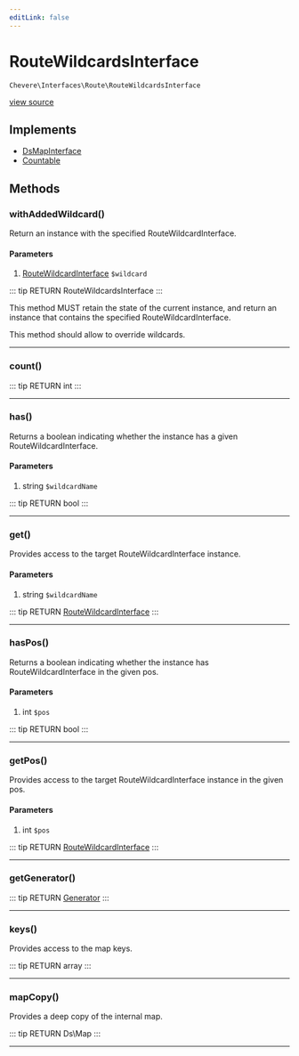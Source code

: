 ```yaml
---
editLink: false
---
```


# RouteWildcardsInterface

`Chevere\Interfaces\Route\RouteWildcardsInterface`

[view source](https://github.com/chevere/chevere/blob/master/interfaces/Route/RouteWildcardsInterface.php)

## Implements

- [DsMapInterface](../DataStructures/DsMapInterface.md)
- [Countable](https://www.php.net/manual/class.countable)

## Methods

### withAddedWildcard()

Return an instance with the specified RouteWildcardInterface.

#### Parameters

1. [RouteWildcardInterface](./RouteWildcardInterface.md) `$wildcard`

::: tip RETURN
RouteWildcardsInterface
:::

This method MUST retain the state of the current instance, and return
an instance that contains the specified RouteWildcardInterface.

This method should allow to override wildcards.

---

### count()

::: tip RETURN
int
:::

---

### has()

Returns a boolean indicating whether the instance has a given RouteWildcardInterface.

#### Parameters

1. string `$wildcardName`

::: tip RETURN
bool
:::

---

### get()

Provides access to the target RouteWildcardInterface instance.

#### Parameters

1. string `$wildcardName`

::: tip RETURN
[RouteWildcardInterface](./RouteWildcardInterface.md)
:::

---

### hasPos()

Returns a boolean indicating whether the instance has RouteWildcardInterface in the given pos.

#### Parameters

1. int `$pos`

::: tip RETURN
bool
:::

---

### getPos()

Provides access to the target RouteWildcardInterface instance in the given pos.

#### Parameters

1. int `$pos`

::: tip RETURN
[RouteWildcardInterface](./RouteWildcardInterface.md)
:::

---

### getGenerator()

::: tip RETURN
[Generator](https://www.php.net/manual/class.generator)
:::

---

### keys()

Provides access to the map keys.

::: tip RETURN
array
:::

---

### mapCopy()

Provides a deep copy of the internal map.

::: tip RETURN
Ds\Map
:::

---
